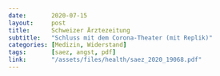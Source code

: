 ```yaml
---
date:       2020-07-15
layout:     post
title:      Schweizer Ärztezeitung
subtitle:   "Schluss mit dem Corona-Theater (mit Replik)"
categories: [Medizin, Widerstand]
tags:       [saez, angst, pdf]
link:       "/assets/files/health/saez_2020_19068.pdf"
---
```

<object data="{{ page.link }}" style='height:calc(100vh - 400px); width: 100%' type='application/pdf'></object>
